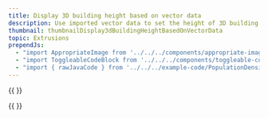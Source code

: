 ```yaml
---
title: Display 3D building height based on vector data
description: Use imported vector data to set the height of 3D building extrusions.
thumbnail: thumbnailDisplay3dBuildingHeightBasedOnVectorData
topic: Extrusions
prependJs:
  - "import AppropriateImage from '../../../components/appropriate-image'"
  - "import ToggleableCodeBlock from '../../../components/toggleable-code-block'"
  - "import { rawJavaCode } from '../../../example-code/PopulationDensityExtrusionActivity.js'"
---
```


{{
  <AppropriateImage imageId="exampleDisplay3dBuildingHeightBasedOnVectorData" />
}}

<!-- Any notes about this example would go here.  -->

{{
  <ToggleableCodeBlock
    java={rawJavaCode}
  />
}}
